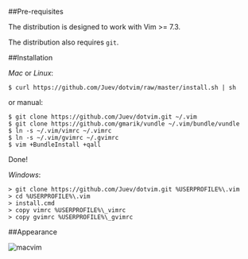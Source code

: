 ##Pre-requisites

The distribution is designed to work with Vim >= 7.3.

The distribution also requires `git`.

##Installation

*Mac* or *Linux*:

    $ curl https://github.com/Juev/dotvim/raw/master/install.sh | sh

or manual:

    $ git clone https://github.com/Juev/dotvim.git ~/.vim
    $ git clone https://github.com/gmarik/vundle ~/.vim/bundle/vundle
    $ ln -s ~/.vim/vimrc ~/.vimrc
    $ ln -s ~/.vim/gvimrc ~/.gvimrc
    $ vim +BundleInstall +qall

Done!

*Windows*:

    > git clone https://github.com/Juev/dotvim.git %USERPROFILE%\.vim
    > cd %USERPROFILE%\.vim
    > install.cmd
    > copy vimrc %USERPROFILE%\_vimrc
    > copy gvimrc %USERPROFILE%\_gvimrc

##Appearance

![macvim](http://juev.s3.amazonaws.com/macvim.png "MacVim")
